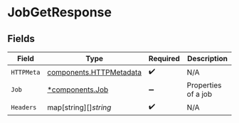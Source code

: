 # JobGetResponse


## Fields

| Field                                                              | Type                                                               | Required                                                           | Description                                                        |
| ------------------------------------------------------------------ | ------------------------------------------------------------------ | ------------------------------------------------------------------ | ------------------------------------------------------------------ |
| `HTTPMeta`                                                         | [components.HTTPMetadata](../../models/components/httpmetadata.md) | :heavy_check_mark:                                                 | N/A                                                                |
| `Job`                                                              | [*components.Job](../../models/components/job.md)                  | :heavy_minus_sign:                                                 | Properties of a job                                                |
| `Headers`                                                          | map[string][]*string*                                              | :heavy_check_mark:                                                 | N/A                                                                |